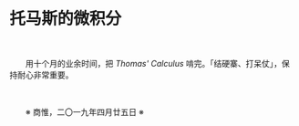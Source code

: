 # 托马斯的微积分

&emsp;&emsp;

&emsp;&emsp;用十个月的业余时间，把 _Thomas' Calculus_ 啃完。「结硬寨、打呆仗」，保持耐心非常重要。

&emsp;&emsp;

&emsp;&emsp;※ 商惟，二〇一九年四月廿五日 ※